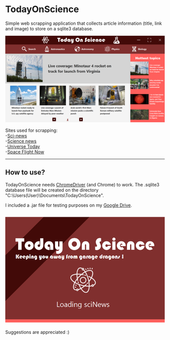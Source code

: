 # TodayOnScience


Simple web scrapping application that collects article information (title, link and image) to store on a sqlite3 database.


![alt text](https://github.com/VictorHenrique317/TodayOnScience/blob/master/readme_image.png?raw=true)


Sites used for scrapping: \
  -[Sci-news](http://www.sci-news.com)\
  -[Science news](https://www.sciencenews.org)\
  -[Universe Today](https://www.universetoday.com)\
  -[Space Flight Now](https://spaceflightnow.com)

--------------------------------------------------------------------------------------
## How to use?



TodayOnScience needs [ChromeDriver](https://chromedriver.chromium.org/downloads) (and Chrome) to work.
The .sqlite3 database file will be created on the directory "C:\Users\(User)\Documents\TodayOnScience".

I included a .jar file for testing purposes on my [Google Drive](https://drive.google.com/file/d/15rGzWj0Vf3h3XUs3itThVhTLq3ts6Wfh/view?usp=sharing).

![alt text](https://github.com/VictorHenrique317/TodayOnScience/blob/master/readme_image2.png?raw=true)
--------------------------------------------------------------------------------------

Suggestions are appreciated :)




